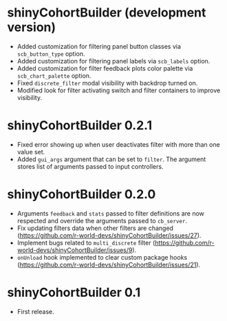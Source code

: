 # shinyCohortBuilder (development version)

* Added customization for filtering panel button classes via `scb_button_type` option.
* Added customization for filtering panel labels via `scb_labels` option.
* Added customization for filter feedback plots color palette via `scb_chart_palette` option.
* Fixed `discrete_filter` modal visibility with backdrop turned on.
* Modified look for filter activating switch and filter containers to improve visibility.

# shinyCohortBuilder 0.2.1

* Fixed error showing up when user deactivates filter with more than one value set.
* Added `gui_args` argument that can be set to `filter`. 
  The argument stores list of arguments passed to input controllers.

# shinyCohortBuilder 0.2.0 

* Arguments `feedback` and `stats` passed to filter definitions are now respected and override the arguments passed to `cb_server`.
* Fix updating filters data when other filters are changed (https://github.com/r-world-devs/shinyCohortBuilder/issues/27).
* Implement bugs related to `multi_discrete` filter (https://github.com/r-world-devs/shinyCohortBuilder/issues/9).
* `onUnload` hook implemented to clear custom package hooks (https://github.com/r-world-devs/shinyCohortBuilder/issues/21).

# shinyCohortBuilder 0.1

* First release.
